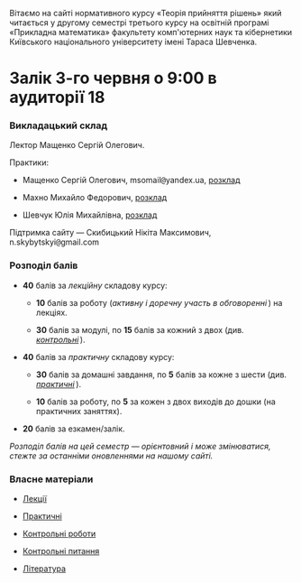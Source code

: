 <!--14.05-->
Вітаємо на сайті нормативного курсу &laquo;Теорія прийняття рішень&raquo; який читається у другому семестрі третього курсу на освітній програмі &laquo;Прикладна математика&raquo; факультету комп'ютерних наук та кібернетики Київського національного університету імені Тараса Шевченка.

# Залік 3-го червня о 9:00 в аудиторії 18

### Викладацький склад

Лектор Мащенко Сергій Олегович.

Практики:

- Мащенко Сергій Олегович, msomail<span style="font-family:monospace;">@</span>yandex.ua, [розклад](https://mytimetable.live/teacher/Maschenko-SO/)

- Махно Михайло Федорович, [розклад](https://mytimetable.live/teacher/Mahno-MF/)

- Шевчук Юлія Михайлівна, [розклад](https://mytimetable.live/teacher/Shevchyk-UM/)

Підтримка сайту &mdash; Скибицький Нікіта Максимович, n.skybytskyi<span style="font-family:monospace;">@</span>gmail.com

### Розподіл балів

- **40** балів за _лекційну_ складову курсу:

	- **10** балів за роботу (_активну і доречну участь в обговоренні_&thinsp;) на лекціях.

	- **30** балів за модулі, по **15** балів за кожний з двох (див. [_контрольні_](exams/README.md)&thinsp;).

- **40** балів за _практичну_ складову курсу:

	- **30** балів за домашні завдання, по **5** балів за кожне з шести (див. [_практичні_](practices/README.md)&thinsp;).
	
	- **10** балів за роботу, по **5** за кожен з двох виходів до дошки (на практичних заняттях).

- **20** балів за езкамен/залік.

_Розподіл балів на цей семестр &mdash; орієнтовний і може змінюватися, стежте за останніми оновленнями на нашому сайті._

### Власне матеріали

- [Лекції](lectures/README.md)

- [Практичні](practices/README.md)

- [Контрольні роботи](exams/README.md)

- [Контрольні питання](control/README.md)

- [Література](books/README.md)
